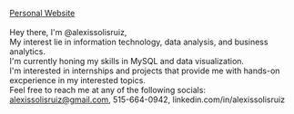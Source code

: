 [Personal Website](https://personal-networking-hub-h98aogh.gamma.site/) <br/><br/>
Hey there, I'm @alexissolisruiz, <br/>
My interest lie in information technology, data analysis, and business analytics. <br/>
I'm currently honing my skills in MySQL and data visualization.<br/>
I'm interested in internships and projects that provide me with hands-on excperience in my interested topics.<br/>
Feel free to reach me at any of the following socials: alexissolisruiz@gmail.com, 515-664-0942, linkedin.com/in/alexissolisruiz
